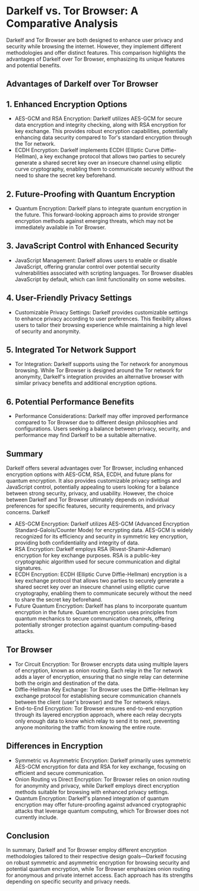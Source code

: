 # Darkelf vs. Tor Browser: A Comparative Analysis

Darkelf and Tor Browser are both designed to enhance user privacy and security while browsing the internet. However, they implement different methodologies and offer distinct features. This comparison highlights the advantages of Darkelf over Tor Browser, emphasizing its unique features and potential benefits.

## Advantages of Darkelf over Tor Browser

## 1. Enhanced Encryption Options

- AES-GCM and RSA Encryption: Darkelf utilizes AES-GCM for secure data encryption and integrity checking, along with RSA encryption for key exchange. This provides robust encryption capabilities, potentially enhancing data security compared to Tor's standard encryption through the Tor network.
- ECDH Encryption: Darkelf implements ECDH (Elliptic Curve Diffie-Hellman), a key exchange protocol that allows two parties to securely generate a shared secret key over an insecure channel using elliptic curve cryptography, enabling them to communicate securely without the need to share the secret key beforehand.

## 2. Future-Proofing with Quantum Encryption

- Quantum Encryption: Darkelf plans to integrate quantum encryption in the future. This forward-looking approach aims to provide stronger encryption methods against emerging threats, which may not be immediately available in Tor Browser.

## 3. JavaScript Control with Enhanced Security

- JavaScript Management: Darkelf allows users to enable or disable JavaScript, offering granular control over potential security vulnerabilities associated with scripting languages. Tor Browser disables JavaScript by default, which can limit functionality on some websites.

## 4. User-Friendly Privacy Settings

- Customizable Privacy Settings: Darkelf provides customizable settings to enhance privacy according to user preferences. This flexibility allows users to tailor their browsing experience while maintaining a high level of security and anonymity.

## 5. Integrated Tor Network Support

- Tor Integration: Darkelf supports using the Tor network for anonymous browsing. While Tor Browser is designed around the Tor network for anonymity, Darkelf's integration provides an alternative browser with similar privacy benefits and additional encryption options.

## 6. Potential Performance Benefits

- Performance Considerations: Darkelf may offer improved performance compared to Tor Browser due to different design philosophies and configurations. Users seeking a balance between privacy, security, and performance may find Darkelf to be a suitable alternative.

## Summary

Darkelf offers several advantages over Tor Browser, including enhanced encryption options with AES-GCM, RSA, ECDH, and future plans for quantum encryption. It also provides customizable privacy settings and JavaScript control, potentially appealing to users looking for a balance between strong security, privacy, and usability. However, the choice between Darkelf and Tor Browser ultimately depends on individual preferences for specific features, security requirements, and privacy concerns.
Darkelf

- AES-GCM Encryption: Darkelf utilizes AES-GCM (Advanced Encryption Standard-Galois/Counter Mode) for encrypting data. AES-GCM is widely recognized for its efficiency and security in symmetric key encryption, providing both confidentiality and integrity of data.
- RSA Encryption: Darkelf employs RSA (Rivest-Shamir-Adleman) encryption for key exchange purposes. RSA is a public-key cryptographic algorithm used for secure communication and digital signatures.
- ECDH Encryption: ECDH (Elliptic Curve Diffie-Hellman) encryption is a key exchange protocol that allows two parties to securely generate a shared secret key over an insecure channel using elliptic curve cryptography, enabling them to communicate securely without the need to share the secret key beforehand.
- Future Quantum Encryption: Darkelf has plans to incorporate quantum encryption in the future. Quantum encryption uses principles from quantum mechanics to secure communication channels, offering potentially stronger protection against quantum computing-based attacks.

## Tor Browser

- Tor Circuit Encryption: Tor Browser encrypts data using multiple layers of encryption, known as onion routing. Each relay in the Tor network adds a layer of encryption, ensuring that no single relay can determine both the origin and destination of the data.
- Diffie-Hellman Key Exchange: Tor Browser uses the Diffie-Hellman key exchange protocol for establishing secure communication channels between the client (user's browser) and the Tor network relays.
- End-to-End Encryption: Tor Browser ensures end-to-end encryption through its layered encryption approach, where each relay decrypts only enough data to know which relay to send it to next, preventing anyone monitoring the traffic from knowing the entire route.

## Differences in Encryption

- Symmetric vs Asymmetric Encryption: Darkelf primarily uses symmetric AES-GCM encryption for data and RSA for key exchange, focusing on efficient and secure communication.
- Onion Routing vs Direct Encryption: Tor Browser relies on onion routing for anonymity and privacy, while Darkelf employs direct encryption methods suitable for browsing with enhanced privacy settings.
- Quantum Encryption: Darkelf's planned integration of quantum encryption may offer future-proofing against advanced cryptographic attacks that leverage quantum computing, which Tor Browser does not currently include.

## Conclusion

In summary, Darkelf and Tor Browser employ different encryption methodologies tailored to their respective design goals—Darkelf focusing on robust symmetric and asymmetric encryption for browsing security and potential quantum encryption, while Tor Browser emphasizes onion routing for anonymous and private internet access. Each approach has its strengths depending on specific security and privacy needs.
